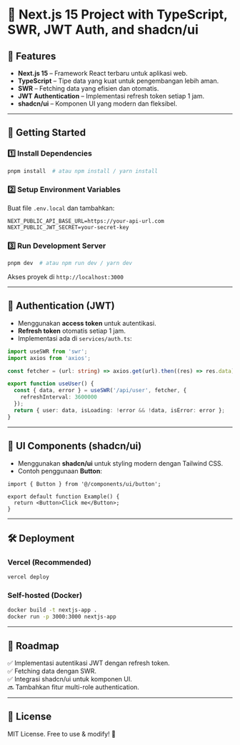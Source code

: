 # 🚀 Next.js 15 Project with TypeScript, SWR, JWT Auth, and shadcn/ui

## 📌 Features

- **Next.js 15** – Framework React terbaru untuk aplikasi web.
- **TypeScript** – Tipe data yang kuat untuk pengembangan lebih aman.
- **SWR** – Fetching data yang efisien dan otomatis.
- **JWT Authentication** – Implementasi refresh token setiap 1 jam.
- **shadcn/ui** – Komponen UI yang modern dan fleksibel.

---

## 🚀 Getting Started

### 1️⃣ Install Dependencies

```sh
pnpm install  # atau npm install / yarn install
```

### 2️⃣ Setup Environment Variables

Buat file `.env.local` dan tambahkan:

```
NEXT_PUBLIC_API_BASE_URL=https://your-api-url.com
NEXT_PUBLIC_JWT_SECRET=your-secret-key
```

### 3️⃣ Run Development Server

```sh
pnpm dev  # atau npm run dev / yarn dev
```

Akses proyek di `http://localhost:3000`

---

## 🔐 Authentication (JWT)

- Menggunakan **access token** untuk autentikasi.
- **Refresh token** otomatis setiap 1 jam.
- Implementasi ada di `services/auth.ts`:

```ts
import useSWR from 'swr';
import axios from 'axios';

const fetcher = (url: string) => axios.get(url).then((res) => res.data);

export function useUser() {
  const { data, error } = useSWR('/api/user', fetcher, {
    refreshInterval: 3600000
  });
  return { user: data, isLoading: !error && !data, isError: error };
}
```

---

## 🎨 UI Components (shadcn/ui)

- Menggunakan **shadcn/ui** untuk styling modern dengan Tailwind CSS.
- Contoh penggunaan **Button**:

```tsx
import { Button } from '@/components/ui/button';

export default function Example() {
  return <Button>Click me</Button>;
}
```

---

## 🛠 Deployment

### **Vercel (Recommended)**

```sh
vercel deploy
```

### **Self-hosted (Docker)**

```sh
docker build -t nextjs-app .
docker run -p 3000:3000 nextjs-app
```

---

## 🎯 Roadmap

✅ Implementasi autentikasi JWT dengan refresh token.<br>
✅ Fetching data dengan SWR.<br>
✅ Integrasi shadcn/ui untuk komponen UI.<br>
🔜 Tambahkan fitur multi-role authentication.

---

## 📄 License

MIT License. Free to use & modify! 🚀
